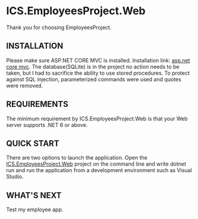 ICS.EmployeesProject.Web
=============================

Thank you for choosing EmployeesProject.

INSTALLATION
------------

Please make sure ASP.NET CORE MVC is installed.
Installation link: [asp.net core mvc](https://www.microsoft.com/ru-ru/download/details.aspx?id=30683).
The database(SQLite) is in the project no action needs to be taken, but I had to sacrifice the ability to use stored procedures. To protect against SQL injection, parameterized commands were used and quotes were removed.

REQUIREMENTS
------------

The minimum requirement by ICS.EmployeesProject.Web is that your Web server supports
.NET 6 or above.

QUICK START
-----------

There are two options to launch the application.
Open the [ICS.EmployeesProject.Web](https://github.com/AndreiSeradou/ICS.EmployeesProject.Web/tree/master/ICS.EmployeesProject.Web) project on the command line and write dotnet run and run the application from a development environment such as Visual Studio.

WHAT'S NEXT
-----------

Test my employee app.
